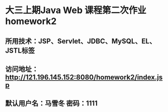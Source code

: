 # 大三上期Java Web 课程第二次作业 homework2
## 所用技术：JSP、Servlet、JDBC、MySQL、EL、JSTL标签
## 访问地址： http://121.196.145.152:8080/homework2/index.jsp
## 默认用户名：马雪冬 密码：1111
